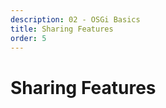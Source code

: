 ```yaml
---
description: 02 - OSGi Basics
title: Sharing Features
order: 5
---
```


# Sharing Features
<!-- 
OSGi applications typically consist of multiple bundles. By default, bundles have a private class and package visibility, and they do not expose any features to other bundles in the container. By *features* in this context, we mean:

* Classes
* Packages
* OSGi services and components

There are three primary ways to share *features* between bundles: 

* Export Package - Import Package
* Provide Capability - Require Capability
* Require bundle 

## Export Package - Import Package

This method is meant to make classes available for other bundles.

An exporting bundle explicitly defines which packages to export and make available to other bundles. Similarly, the importing bundle explicitly defines which packages to import. The [OSGi resolver](https://osgi.org/specification/osgi.core/7.0.0/service.resolver.html) is responsible for wiring the bundles together.

Below is an example of `MANIFEST.MF` exporting and importing a package:

```properties
Manifest-Version: 1.0
Bundle-ManifestVersion: 2
Bundle-Name: OSGi Service API
Bundle-SymbolicName: com.liferay.training.osgi.service.api
Bundle-Version: 1.0.0.qualifier
Automatic-Module-Name: com.liferay.training.osgi.service.api
Bundle-RequiredExecutionEnvironment: JavaSE-1.8
Export-Package: com.liferay.training.osgi.service.api
```

```properties
Manifest-Version: 1.0
Bundle-ManifestVersion: 2
Bundle-Name: OSGi Service Impl
Bundle-SymbolicName: com.liferay.training.osgi.service.impl
Bundle-Version: 1.0.0.qualifier
Bundle-RequiredExecutionEnvironment: JavaSE-1.8
Import-Package: com.liferay.training.osgi.service.api, org.osgi.framework;version="1.3.0"
Automatic-Module-Name: com.liferay.training.osgi.service.impl
```

## Provide Capability - Require Capability

A capability describes a functionality for the OSGi Container. In general terms, a *capability* is defined by two main attributes:

* __Namespace:__ a unique identifier, like a package name 
* __Attributes:__ a list of properties that describe the capability

A capability is a more robust and complex mechanism than export-import and is used, for example, for sharing OSGi services. When you create an OSGi service component, it's declared a capability in the `MANIFEST.MF` during the build time.

In Liferay development, Bndtools automates many of the build time tasks, like creating the *provide* and *require* capability headers automatically based on the component service declarations. On the requiring end, the capability header is automatically generated based on the dependencies defined in the build.gradle file. 

Below is an example of providing and requiring headers in the `MANIFEST.MF`. A service implementation bundle *provides* implementations for a service. A client bundle is requiring the capability:

```properties
Provide-Capability =\
	osgi.service;objectClass:List<String>="com.liferay.training.gradebook.service.AssignmentService"
```

```properties
Require-Capability =\
	osgi.service;filter:="(objectClass=com.liferay.training.gradebook.service.AssignmentService)";effective:=active
```

## Require Bundle

Requiring a bundle in another bundle defines an explicit dependency contract and a tight coupling between the bundles, as all the packages in the imported bundle are exposed automatically to the importing bundle. Generally, __this approach should be avoided__.

## Links and Resources

* Raymond Auge's Blog About Using Requirements and Capabilities: https://blog.osgi.org/2015/12/using-requirements-and-capabilities.html

<br />

<div class="summary-chapter">
<h3>Knowledge Check</h3>
<ul>
    <li>_______________ a bundle explicitly defines which packages to export and make available to other bundles.</li>
    <li>_______________ a bundle explicitly defines which packages to import.</li>
    <li>A capability describes a functionality for the ____________ Container.</li>
    <li>In general, ________________ a bundle should not be used.</li>
</ul>
</div> -->